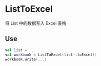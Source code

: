 # ListToExcel
将 List 中的数据写入 Excel 表格

## Use

```kotlin
val list = ...
val workbook = ListToExcel(list).toExcel()
workbook.write(...)
```
